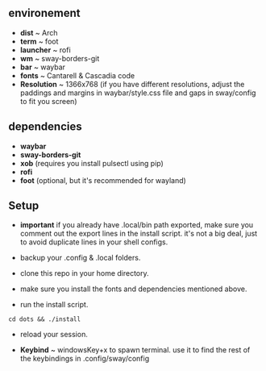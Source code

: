## environement

- **dist** ~ Arch
- **term** ~ foot
- **launcher** ~ rofi
- **wm** ~ sway-borders-git
- **bar** ~ waybar
- **fonts** ~ Cantarell & Cascadia code 
- **Resolution** ~ 1366x768 (if you have different resolutions, adjust the paddings and margins in waybar/style.css file and gaps in sway/config to fit you screen)

## dependencies

- **waybar**
- **sway-borders-git**
- **xob** (requires you install pulsectl using pip)
- **rofi**
- **foot** (optional, but it's recommended for wayland)

## Setup

- **important** if you already have .local/bin path exported, make sure you comment out the export lines in the install script. it's not a big deal, just to avoid duplicate lines in your shell configs.

- backup your .config & .local folders. 
- clone this repo in your home directory.
- make sure you install the fonts and dependencies mentioned above.
- run the install script.

```
cd dots && ./install

```
- reload your session.

- **Keybind** ~ windowsKey+x to spawn terminal. use it to find the rest of the keybindings in .config/sway/config

